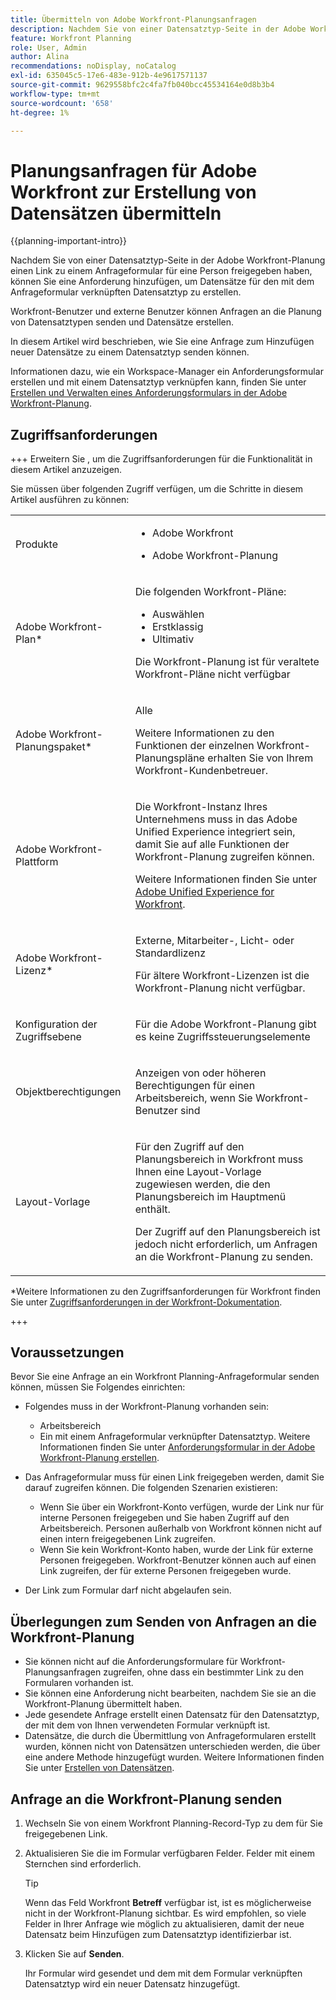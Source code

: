 ```yaml
---
title: Übermitteln von Adobe Workfront-Planungsanfragen
description: Nachdem Sie von einer Datensatztyp-Seite in der Adobe Workfront-Planung einen Link zu einem Anfrageformular für eine Person freigegeben haben, können Sie eine Anforderung hinzufügen, um Datensätze für den mit dem Anfrageformular verknüpften Datensatztyp zu erstellen.
feature: Workfront Planning
role: User, Admin
author: Alina
recommendations: noDisplay, noCatalog
exl-id: 635045c5-17e6-483e-912b-4e9617571137
source-git-commit: 9629558bfc2c4fa7fb040bcc45534164e0d8b3b4
workflow-type: tm+mt
source-wordcount: '658'
ht-degree: 1%

---
```


# Planungsanfragen für Adobe Workfront zur Erstellung von Datensätzen übermitteln

<!--update title when there will be more functionality added to the Planning requests, besides creating records-->

{{planning-important-intro}}

Nachdem Sie von einer Datensatztyp-Seite in der Adobe Workfront-Planung einen Link zu einem Anfrageformular für eine Person freigegeben haben, können Sie eine Anforderung hinzufügen, um Datensätze für den mit dem Anfrageformular verknüpften Datensatztyp zu erstellen.

Workfront-Benutzer und externe Benutzer können Anfragen an die Planung von Datensatztypen senden und Datensätze erstellen. <!--double check on the external users-->

In diesem Artikel wird beschrieben, wie Sie eine Anfrage zum Hinzufügen neuer Datensätze zu einem Datensatztyp senden können.

Informationen dazu, wie ein Workspace-Manager ein Anforderungsformular erstellen und mit einem Datensatztyp verknüpfen kann, finden Sie unter [Erstellen und Verwalten eines Anforderungsformulars in der Adobe Workfront-Planung](/help/quicksilver/planning/requests/create-request-form.md).

## Zugriffsanforderungen

+++ Erweitern Sie , um die Zugriffsanforderungen für die Funktionalität in diesem Artikel anzuzeigen.

Sie müssen über folgenden Zugriff verfügen, um die Schritte in diesem Artikel ausführen zu können:

<table style="table-layout:auto">
 <col>
 </col>
 <col>
 </col>
 <tbody>
    <tr>
<tr>
<td>
   <p> Produkte</p> </td>
   <td>
   <ul><li><p> Adobe Workfront</p></li>
   <li><p> Adobe Workfront-Planung<p></li></ul></td>
  </tr>  
 <tr>
   <td role="rowheader"><p>Adobe Workfront-Plan*</p></td>
   <td>
<p>Die folgenden Workfront-Pläne:</p>
<ul><li>Auswählen</li>
<li>Erstklassig</li>
<li>Ultimativ</li></ul>
<p>Die Workfront-Planung ist für veraltete Workfront-Pläne nicht verfügbar</p>
   </td>
<tr>
   <td role="rowheader"><p>Adobe Workfront-Planungspaket*</p></td>
   <td>
<p>Alle </p>  
<p>Weitere Informationen zu den Funktionen der einzelnen Workfront-Planungspläne erhalten Sie von Ihrem Workfront-Kundenbetreuer. </td>
<tr>
   <td role="rowheader"><p>Adobe Workfront-Plattform</p></td>
   <td>
<p>Die Workfront-Instanz Ihres Unternehmens muss in das Adobe Unified Experience integriert sein, damit Sie auf alle Funktionen der Workfront-Planung zugreifen können.</p>
<p>Weitere Informationen finden Sie unter <a href="/help/quicksilver/workfront-basics/navigate-workfront/workfront-navigation/adobe-unified-experience.md">Adobe Unified Experience for Workfront</a>. </p>
   </td>

</tr>
  </tr>
  <tr>
   <td role="rowheader"><p>Adobe Workfront-Lizenz*</p></td>
   <td>
   <p>Externe, Mitarbeiter-, Licht- oder Standardlizenz</p>
   <p>Für ältere Workfront-Lizenzen ist die Workfront-Planung nicht verfügbar.</p>
  </td>
  </tr>
  <tr>
   <td role="rowheader"><p>Konfiguration der Zugriffsebene</p></td>
   <td> <p>Für die Adobe Workfront-Planung gibt es keine Zugriffssteuerungselemente</p>  
</td>
  </tr>
<tr>
   <td role="rowheader"><p>Objektberechtigungen</p></td>
   <td>
   <p>Anzeigen von oder höheren Berechtigungen für einen Arbeitsbereich, wenn Sie Workfront-Benutzer sind</p> 
  </td>
  </tr>
<tr>
   <td role="rowheader"><p>Layout-Vorlage</p></td>
   <td> <p>Für den Zugriff auf den Planungsbereich in Workfront muss Ihnen eine Layout-Vorlage zugewiesen werden, die den Planungsbereich im Hauptmenü enthält. </p>
   <p> Der Zugriff auf den Planungsbereich ist jedoch nicht erforderlich, um Anfragen an die Workfront-Planung zu senden. </p>  
</td>
  </tr>
 </tbody>
</table>

*Weitere Informationen zu den Zugriffsanforderungen für Workfront finden Sie unter [Zugriffsanforderungen in der Workfront-Dokumentation](/help/quicksilver/administration-and-setup/add-users/access-levels-and-object-permissions/access-level-requirements-in-documentation.md).

+++

## Voraussetzungen

Bevor Sie eine Anfrage an ein Workfront Planning-Anfrageformular senden können, müssen Sie Folgendes einrichten:

* Folgendes muss in der Workfront-Planung vorhanden sein:

   * Arbeitsbereich
   * Ein mit einem Anfrageformular verknüpfter Datensatztyp. Weitere Informationen finden Sie unter [Anforderungsformular in der Adobe Workfront-Planung erstellen](/help/quicksilver/planning/requests/create-request-form.md).

* Das Anfrageformular muss für einen Link freigegeben werden, damit Sie darauf zugreifen können. Die folgenden Szenarien existieren:

   * Wenn Sie über ein Workfront-Konto verfügen, wurde der Link nur für interne Personen freigegeben und Sie haben Zugriff auf den Arbeitsbereich. Personen außerhalb von Workfront können nicht auf einen intern freigegebenen Link zugreifen.
   * Wenn Sie kein Workfront-Konto haben, wurde der Link für externe Personen freigegeben. Workfront-Benutzer können auch auf einen Link zugreifen, der für externe Personen freigegeben wurde.

* Der Link zum Formular darf nicht abgelaufen sein.

## Überlegungen zum Senden von Anfragen an die Workfront-Planung

* Sie können nicht auf die Anforderungsformulare für Workfront-Planungsanfragen zugreifen, ohne dass ein bestimmter Link zu den Formularen vorhanden ist.
* Sie können eine Anforderung nicht bearbeiten, nachdem Sie sie an die Workfront-Planung übermittelt haben.
* Jede gesendete Anfrage erstellt einen Datensatz für den Datensatztyp, der mit dem von Ihnen verwendeten Formular verknüpft ist.
* Datensätze, die durch die Übermittlung von Anfrageformularen erstellt wurden, können nicht von Datensätzen unterschieden werden, die über eine andere Methode hinzugefügt wurden. Weitere Informationen finden Sie unter [Erstellen von Datensätzen](/help/quicksilver/planning/records/create-records.md).

## Anfrage an die Workfront-Planung senden

1. Wechseln Sie von einem Workfront Planning-Record-Typ zu dem für Sie freigegebenen Link.

1. Aktualisieren Sie die im Formular verfügbaren Felder. Felder mit einem Sternchen sind erforderlich.

   >[!TIP]
   >
   >   Wenn das Feld Workfront **Betreff** verfügbar ist, ist es möglicherweise nicht in der Workfront-Planung sichtbar. Es wird empfohlen, so viele Felder in Ihrer Anfrage wie möglich zu aktualisieren, damit der neue Datensatz beim Hinzufügen zum Datensatztyp identifizierbar ist.

1. Klicken Sie auf **Senden**.

   Ihr Formular wird gesendet und dem mit dem Formular verknüpften Datensatztyp wird ein neuer Datensatz hinzugefügt.
